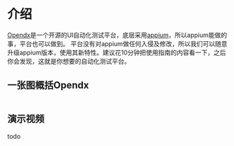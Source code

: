 # 介绍
[Opendx](https://github.com/opendx)是一个开源的UI自动化测试平台，底层采用[appium](https://github.com/appium)，所以appium能做的事，平台也可以做到。
平台没有对appium做任何入侵及修改，所以我们可以随意升级appium版本，使用其新特性。建议花10分钟把使用指南的内容看一下，之后你会发现，这就是你想要的自动化测试平台。

## 一张图概括Opendx
<img :src="$withBase('/assets/dx.png')" class="zoom">

## 演示视频
todo